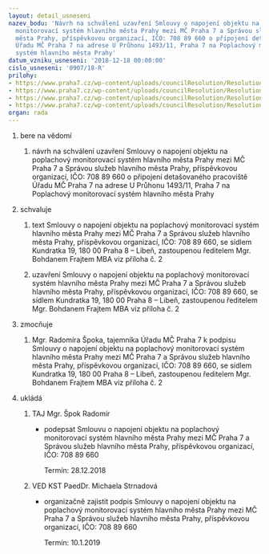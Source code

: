 ```yaml
---
layout: detail_usneseni
nazev_bodu: 'Návrh na schválení uzavření Smlouvy o napojení objektu na poplachový
  monitorovací systém hlavního města Prahy mezi MČ Praha 7 a Správou služeb hlavního
  města Prahy, příspěvkovou organizací, IČO: 708 89 660 o připojení detašovaného pracoviště
  Úřadu MČ Praha 7 na adrese U Průhonu 1493/11, Praha 7 na Poplachový monitorovací
  systém hlavního města Prahy'
datum_vzniku_usneseni: '2018-12-18 00:00:00'
cislo_usneseni: '0907/18-R'
prilohy:
- https://www.praha7.cz/wp-content/uploads/councilResolution/Resolutions/30477/export/duvodovazprava_smlouvaSSHMP_PMS_UPruhonu~418699.doc
- https://www.praha7.cz/wp-content/uploads/councilResolution/Resolutions/30477/export/PMS_smlouva_SSHMP_finalpodepsana~418698.pdf
- https://www.praha7.cz/wp-content/uploads/councilResolution/Resolutions/30477/export/usnesenirmc_052818R_46_10072018_PMS_UPruhonu11~418697.pdf
- https://www.praha7.cz/wp-content/uploads/councilResolution/Resolutions/30477/export/export~419267.pdf
organ: rada
---
```

<OL class=urzList_view id=urzList>
<LI class=urzClass1><SPAN name="1">bere na vědomí</SPAN> 
<OL class="urzOlClass decimal ">
<LI class=urzClass2 style="TEXT-ALIGN: left"><SPAN>
<P>návrh na schválení uzavření Smlouvy o napojení objektu na poplachový monitorovací systém hlavního města Prahy mezi MČ Praha 7 a Správou služeb hlavního města Prahy, příspěvkovou organizací, IČO: 708 89 660 o připojení detašovaného pracoviště Úřadu MČ Praha 7 na adrese U Průhonu 1493/11, Praha 7 na Poplachový monitorovací systém hlavního města Prahy</P></SPAN></LI></OL></LI>
<LI class=urzClass1><SPAN name="24">schvaluje</SPAN> 
<OL class="urzOlClass decimal ">
<LI class=urzClass2 style="TEXT-ALIGN: left"><SPAN>
<P>text&nbsp;Smlouvy o napojení objektu na poplachový monitorovací systém hlavního města Prahy mezi MČ Praha 7 a Správou služeb hlavního města Prahy, příspěvkovou organizací, IČO: 708 89 660, se sídlem Kundratka 19, 180 00 Praha 8 – Libeň, zastoupenou ředitelem Mgr. Bohdanem Frajtem MBA viz příloha č. 2</P></SPAN></LI>
<LI class=urzClass2 style="TEXT-ALIGN: left"><SPAN>
<P>uzavření Smlouvy o napojení objektu na poplachový monitorovací systém hlavního města Prahy mezi MČ Praha 7 a Správou služeb hlavního města Prahy, příspěvkovou organizací, IČO: 708 89 660, se sídlem Kundratka 19, 180 00 Praha 8 – Libeň, zastoupenou ředitelem Mgr. Bohdanem Frajtem MBA viz příloha č. 2</P></SPAN></LI></OL></LI>
<LI class=urzClass1><SPAN name="41">zmocňuje</SPAN> 
<OL class="urzOlClass decimal ">
<LI class=urzClass2 style="TEXT-ALIGN: left"><SPAN>
<P>Mgr. Radomíra Špoka, tajemníka Úřadu MČ Praha 7 k podpisu Smlouvy o napojení objektu na poplachový monitorovací systém hlavního města Prahy mezi MČ Praha 7 a Správou služeb hlavního města Prahy, příspěvkovou organizací, IČO: 708 89 660, se sídlem Kundratka 19, 180 00 Praha 8 – Libeň, zastoupenou ředitelem Mgr. Bohdanem Frajtem MBA viz příloha č. 2</P></SPAN></LI></OL></LI>
<LI class=urzClass1 id=urzUkoly><SPAN name="1">ukládá</SPAN>
<OL class=urzOlClass>
<LI class=urzClass2><SPAN>
<P>TAJ Mgr. Špok Radomír</P></SPAN>
<UL class=urzUlClass>
<LI class=urzClass3><SPAN>
<P>podepsat Smlouvu o napojení objektu na poplachový monitorovací systém hlavního města Prahy mezi MČ Praha 7 a Správou služeb hlavního města Prahy, příspěvkovou organizací, IČO: 708 89 660</P></SPAN><SPAN class=urzUkolTermin>Termín:&nbsp;28.12.2018</SPAN></LI></UL></LI>
<LI class=urzClass2><SPAN>
<P>VED KST PaedDr. Michaela Strnadová</P></SPAN>
<UL class=urzUlClass>
<LI class=urzClass3><SPAN>
<P>organizačně zajistit podpis Smlouvy o napojení objektu na poplachový monitorovací systém hlavního města Prahy mezi MČ Praha 7 a Správou služeb hlavního města Prahy, příspěvkovou organizací, IČO: 708 89 660</P></SPAN><SPAN class=urzUkolTermin>Termín:&nbsp;10.1.2019</SPAN></LI></UL></LI></OL></LI></OL>